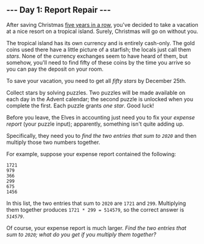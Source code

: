 <article class="day-desc">
  <h2>--- Day 1: Report Repair ---</h2>
  <p>
    After saving Christmas <a href="/events">five years in a row</a>, you've
    decided to take a vacation at a nice resort on a tropical island.
    <span title="WHAT COULD GO WRONG">Surely</span>, Christmas will go on
    without you.
  </p>
  <p>
    The tropical island has its own currency and is entirely cash-only. The gold
    coins used there have a little picture of a starfish; the locals just call
    them <em class="star">stars</em>. None of the currency exchanges seem to
    have heard of them, but somehow, you'll need to find fifty of these coins by
    the time you arrive so you can pay the deposit on your room.
  </p>
  <p>
    To save your vacation, you need to get all
    <em class="star">fifty stars</em> by December 25th.
  </p>
  <p>
    Collect stars by solving puzzles. Two puzzles will be made available on each
    day in the Advent calendar; the second puzzle is unlocked when you complete
    the first. Each puzzle grants <em class="star">one star</em>. Good luck!
  </p>
  <p>
    Before you leave, the Elves in accounting just need you to fix your
    <em>expense report</em> (your puzzle input); apparently, something isn't
    quite adding up.
  </p>
  <p>
    Specifically, they need you to
    <em>find the two entries that sum to <code>2020</code></em> and then
    multiply those two numbers together.
  </p>
  <p>For example, suppose your expense report contained the following:</p>
  <pre><code>1721
979
366
299
675
1456
</code></pre>
  <p>
    In this list, the two entries that sum to <code>2020</code> are
    <code>1721</code> and <code>299</code>. Multiplying them together produces
    <code>1721 * 299 = 514579</code>, so the correct answer is
    <code><em>514579</em></code
    >.
  </p>
  <p>
    Of course, your expense report is much larger.
    <em
      >Find the two entries that sum to <code>2020</code>; what do you get if
      you multiply them together?</em
    >
  </p>
</article>
